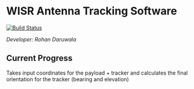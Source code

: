 # WISR Antenna Tracking Software
[![Build Status](https://travis-ci.com/wispacerace/ground-station-tracker.svg?branch=master)](https://travis-ci.com/wispacerace/ground-station-tracker)


*Developer: Rohan Daruwala*

## Current Progress

Takes input coordinates for the payload + tracker and calculates the final orientation for the tracker (bearing and elevation)